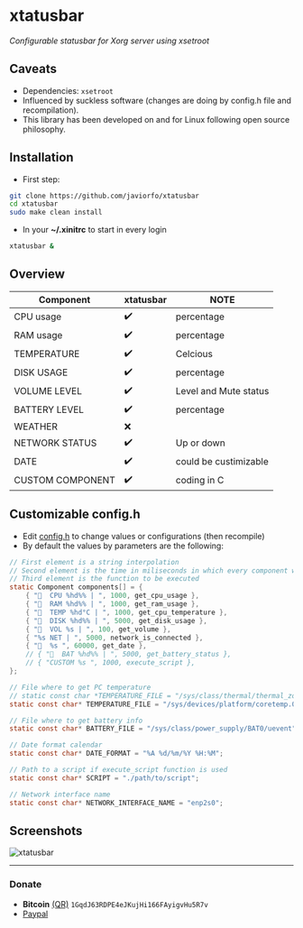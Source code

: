 # xtatusbar
*Configurable statusbar for Xorg server using xsetroot*

## Caveats
- Dependencies: `xsetroot`
- Influenced by suckless software (changes are doing by config.h file and recompilation).
- This library has been developed on and for Linux following open source philosophy.

## Installation
- First step:
```bash
git clone https://github.com/javiorfo/xtatusbar
cd xtatusbar
sudo make clean install
```

- In your **~/.xinitrc** to start in every login
```bash
xtatusbar &
```

## Overview
| Component | xtatusbar | NOTE |
| ------- | ------------- | ---- |
| CPU usage | :heavy_check_mark: | percentage |
| RAM usage | :heavy_check_mark: | percentage |
| TEMPERATURE | :heavy_check_mark: | Celcious |
| DISK USAGE | :heavy_check_mark: | percentage |
| VOLUME LEVEL | :heavy_check_mark: | Level and Mute status |
| BATTERY LEVEL | :heavy_check_mark: | percentage |
| WEATHER | :x: | |
| NETWORK STATUS | :heavy_check_mark: | Up or down |
| DATE | :heavy_check_mark: | could be custimizable |
| CUSTOM COMPONENT | :heavy_check_mark: | coding in C |

## Customizable config.h
- Edit [config.h](https://github.com/javiorfo/xtatusbar/blob/master/config.h) to change values or configurations (then recompile)
- By default the values by parameters are the following:
```c
// First element is a string interpolation
// Second element is the time in miliseconds in which every component will execute the function in the third element
// Third element is the function to be executed
static Component components[] = {
    { "  CPU %hd%% | ", 1000, get_cpu_usage },
    { "  RAM %hd%% | ", 1000, get_ram_usage },
    { "󰏈  TEMP %hd°C | ", 1000, get_cpu_temperature },
    { "󰋊  DISK %hd%% | ", 5000, get_disk_usage },
    { "󰋊  VOL %s | ", 100, get_volume },
    { "%s NET | ", 5000, network_is_connected },
    { "  %s ", 60000, get_date },
    // { "  BAT %hd%% | ", 5000, get_battery_status },
    // { "CUSTOM %s ", 1000, execute_script },
};

// File where to get PC temperature
// static const char *TEMPERATURE_FILE = "/sys/class/thermal/thermal_zone0/temp";
static const char* TEMPERATURE_FILE = "/sys/devices/platform/coretemp.0/hwmon/hwmon1/temp1_input";

// File where to get battery info
static const char* BATTERY_FILE = "/sys/class/power_supply/BAT0/uevent";

// Date format calendar
static const char* DATE_FORMAT = "%A %d/%m/%Y %H:%M";

// Path to a script if execute_script function is used
static const char* SCRIPT = "./path/to/script";

// Network interface name
static const char* NETWORK_INTERFACE_NAME = "enp2s0";
```

## Screenshots

<img src="https://github.com/javiorfo/img/blob/master/xtatusbar/xtatusbar.png?raw=true" alt="xtatusbar" />

---

### Donate
- **Bitcoin** [(QR)](https://raw.githubusercontent.com/javiorfo/img/master/crypto/bitcoin.png)  `1GqdJ63RDPE4eJKujHi166FAyigvHu5R7v`
- [Paypal](https://www.paypal.com/donate/?hosted_button_id=FA7SGLSCT2H8G)
